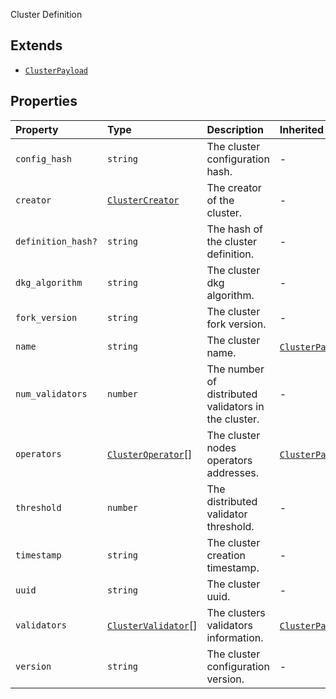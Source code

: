 Cluster Definition

## Extends

- [`ClusterPayload`](ClusterPayload.md)

## Properties

| Property | Type | Description | Inherited from |
| :------ | :------ | :------ | :------ |
| `config_hash` | `string` | The cluster configuration hash. | - |
| `creator` | [`ClusterCreator`](../type-aliases/ClusterCreator.md) | The creator of the cluster. | - |
| `definition_hash?` | `string` | The hash of the cluster definition. | - |
| `dkg_algorithm` | `string` | The cluster dkg algorithm. | - |
| `fork_version` | `string` | The cluster fork version. | - |
| `name` | `string` | The cluster name. | [`ClusterPayload`](ClusterPayload.md).`name` |
| `num_validators` | `number` | The number of distributed validators in the cluster. | - |
| `operators` | [`ClusterOperator`](../type-aliases/ClusterOperator.md)[] | The cluster nodes operators addresses. | [`ClusterPayload`](ClusterPayload.md).`operators` |
| `threshold` | `number` | The distributed validator threshold. | - |
| `timestamp` | `string` | The cluster creation timestamp. | - |
| `uuid` | `string` | The cluster uuid. | - |
| `validators` | [`ClusterValidator`](../type-aliases/ClusterValidator.md)[] | The clusters validators information. | [`ClusterPayload`](ClusterPayload.md).`validators` |
| `version` | `string` | The cluster configuration version. | - |
